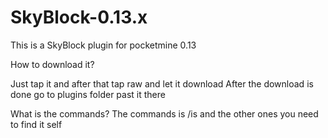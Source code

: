 # SkyBlock-0.13.x
This is a SkyBlock plugin for pocketmine 0.13

How to download it?

Just tap it and after that tap raw and let it download
After the download is done go to plugins folder past it there


What is the commands?
The commands is /is and the other ones you need to find it self

